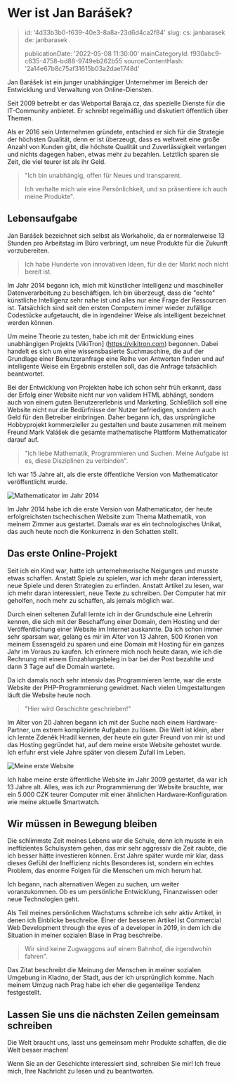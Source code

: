 Wer ist Jan Barášek?
====================

> id: '4d33b3b0-f639-40e3-8a8a-23d6d4ca2f84'
> slug:
> 	cs: janbarasek
> 	de: janbarasek
>
> publicationDate: '2022-05-08 11:30:00'
> mainCategoryId: f930abc9-c635-4758-bd88-9749eb262b55
> sourceContentHash: '2a14e67b8c75af31615b03a2dae1748d'

Jan Barášek ist ein junger unabhängiger Unternehmer im Bereich der Entwicklung und Verwaltung von Online-Diensten.

Seit 2009 betreibt er das Webportal Baraja.cz, das spezielle Dienste für die IT-Community anbietet. Er schreibt regelmäßig und diskutiert öffentlich über Themen.

Als er 2016 sein Unternehmen gründete, entschied er sich für die Strategie der höchsten Qualität, denn er ist überzeugt, dass es weltweit eine große Anzahl von Kunden gibt, die höchste Qualität und Zuverlässigkeit verlangen und nichts dagegen haben, etwas mehr zu bezahlen. Letztlich sparen sie Zeit, die viel teurer ist als ihr Geld.

> "Ich bin unabhängig, offen für Neues und transparent.
>
> Ich verhalte mich wie eine Persönlichkeit, und so präsentiere ich auch meine Produkte".

Lebensaufgabe
---------------

Jan Barášek bezeichnet sich selbst als Workaholic, da er normalerweise 13 Stunden pro Arbeitstag im Büro verbringt, um neue Produkte für die Zukunft vorzubereiten.

> Ich habe Hunderte von innovativen Ideen, für die der Markt noch nicht bereit ist.

Im Jahr 2014 begann ich, mich mit künstlicher Intelligenz und maschineller Datenverarbeitung zu beschäftigen. Ich bin überzeugt, dass die "echte" künstliche Intelligenz sehr nahe ist und alles nur eine Frage der Ressourcen ist. Tatsächlich sind seit den ersten Computern immer wieder zufällige Codestücke aufgetaucht, die in irgendeiner Weise als intelligent bezeichnet werden können.

Um meine Theorie zu testen, habe ich mit der Entwicklung eines unabhängigen Projekts [VikiTron] (https://vikitron.com) begonnen. Dabei handelt es sich um eine wissensbasierte Suchmaschine, die auf der Grundlage einer Benutzeranfrage eine Reihe von Antworten finden und auf intelligente Weise ein Ergebnis erstellen soll, das die Anfrage tatsächlich beantwortet.

Bei der Entwicklung von Projekten habe ich schon sehr früh erkannt, dass der Erfolg einer Website nicht nur von validem HTML abhängt, sondern auch von einem guten Benutzererlebnis und Marketing. Schließlich soll eine Website nicht nur die Bedürfnisse der Nutzer befriedigen, sondern auch Geld für den Betreiber einbringen. Daher begann ich, das ursprüngliche Hobbyprojekt kommerzieller zu gestalten und baute zusammen mit meinem Freund Mark Valášek die gesamte mathematische Plattform Mathematicator darauf auf.

> "Ich liebe Mathematik, Programmieren und Suchen. Meine Aufgabe ist es, diese Disziplinen zu verbinden".

Ich war 15 Jahre alt, als die erste öffentliche Version von Mathematicator veröffentlicht wurde.

<img src="https://baraja.cz/content/about/mathematicator-2014.jpg" alt="Mathematicator im Jahr 2014" class="w-100 mb-3">

Im Jahr 2014 habe ich die erste Version von Mathematicator, der heute erfolgreichsten tschechischen Website zum Thema Mathematik, von meinem Zimmer aus gestartet. Damals war es ein technologisches Unikat, das auch heute noch die Konkurrenz in den Schatten stellt.

Das erste Online-Projekt
--------------------

Seit ich ein Kind war, hatte ich unternehmerische Neigungen und musste etwas schaffen. Anstatt Spiele zu spielen, war ich mehr daran interessiert, neue Spiele und deren Strategien zu erfinden. Anstatt Artikel zu lesen, war ich mehr daran interessiert, neue Texte zu schreiben. Der Computer hat mir geholfen, noch mehr zu schaffen, als jemals möglich war.

Durch einen seltenen Zufall lernte ich in der Grundschule eine Lehrerin kennen, die sich mit der Beschaffung einer Domain, dem Hosting und der Veröffentlichung einer Website im Internet auskannte. Da ich schon immer sehr sparsam war, gelang es mir im Alter von 13 Jahren, 500 Kronen von meinem Essensgeld zu sparen und eine Domain mit Hosting für ein ganzes Jahr im Voraus zu kaufen. Ich erinnere mich noch heute daran, wie ich die Rechnung mit einem Einzahlungsbeleg in bar bei der Post bezahlte und dann 3 Tage auf die Domain wartete.

Da ich damals noch sehr intensiv das Programmieren lernte, war die erste Website der PHP-Programmierung gewidmet. Nach vielen Umgestaltungen läuft die Website heute noch.

> "Hier wird Geschichte geschrieben!"

Im Alter von 20 Jahren begann ich mit der Suche nach einem Hardware-Partner, um extrem komplizierte Aufgaben zu lösen. Die Welt ist klein, aber ich lernte Zdeněk Hradil kennen, der heute ein guter Freund von mir ist und das Hosting gegründet hat, auf dem meine erste Website gehostet wurde. Ich erfuhr erst viele Jahre später von diesem Zufall im Leben.

<img src="https://baraja.cz/content/about/prvni-web.jpg" alt="Meine erste Website" class="w-100 mb-3">

Ich habe meine erste öffentliche Website im Jahr 2009 gestartet, da war ich 13 Jahre alt. Alles, was ich zur Programmierung der Website brauchte, war ein 5.000 CZK teurer Computer mit einer ähnlichen Hardware-Konfiguration wie meine aktuelle Smartwatch.

Wir müssen in Bewegung bleiben
------------------------

Die schlimmste Zeit meines Lebens war die Schule, denn ich musste in ein ineffizientes Schulsystem gehen, das mir sehr aggressiv die Zeit raubte, die ich besser hätte investieren können. Erst Jahre später wurde mir klar, dass dieses Gefühl der Ineffizienz nichts Besonderes ist, sondern ein echtes Problem, das enorme Folgen für die Menschen um mich herum hat.

Ich begann, nach alternativen Wegen zu suchen, um weiter voranzukommen. Ob es um persönliche Entwicklung, Finanzwissen oder neue Technologien geht.

Als Teil meines persönlichen Wachstums schreibe ich sehr aktiv Artikel, in denen ich Einblicke beschreibe. Einer der besseren Artikel ist Commercial Web Development through the eyes of a developer in 2019, in dem ich die Situation in meiner sozialen Blase in Prag beschreibe.

> Wir sind keine Zugwaggons auf einem Bahnhof, die irgendwohin fahren".

Das Zitat beschreibt die Meinung der Menschen in meiner sozialen Umgebung in Kladno, der Stadt, aus der ich ursprünglich komme. Nach meinem Umzug nach Prag habe ich eher die gegenteilige Tendenz festgestellt.

Lassen Sie uns die nächsten Zeilen gemeinsam schreiben
--------------------------------

Die Welt braucht uns, lasst uns gemeinsam mehr Produkte schaffen, die die Welt besser machen!

Wenn Sie an der Geschichte interessiert sind, schreiben Sie mir! Ich freue mich, Ihre Nachricht zu lesen und zu beantworten.
